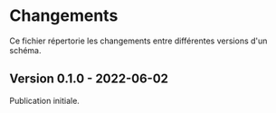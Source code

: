 # Changements

Ce fichier répertorie les changements entre différentes versions d'un schéma.

## Version 0.1.0 - 2022-06-02

Publication initiale.
